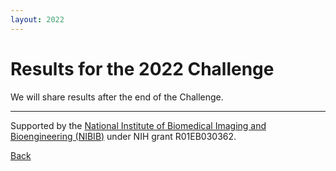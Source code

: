 ```yaml
---
layout: 2022
---
```


# Results for the 2022 Challenge

We will share results after the end of the Challenge.

---

Supported by the [National Institute of Biomedical Imaging and Bioengineering (NIBIB)](https://www.nibib.nih.gov/) under NIH grant R01EB030362.

[Back](../)
